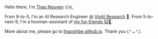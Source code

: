 Hello there, I'm [Thao Nguyen](https://thaoshibe.github.io) 🇻🇳,

From 9-to-5, I'm an AI Research Engineer @ [VinAI Research](https://www.vinai.io) 🧐.
From 5-to-next-9, I'm a hooman-assistant of [my fur-friends 🐱🐶](https://www.instagram.com/avoshibe/).

More about me, please go to [thaoshibe.github.io](https://thaoshibe.github.io).
Thank you (.❛ ᴗ ❛.).
